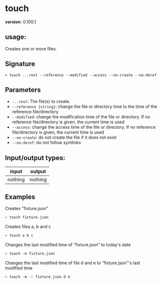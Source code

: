 # touch

**version**: 0.100.1

## **usage**:

Creates one or more files.

## Signature

`> touch ...rest --reference --modified --access --no-create --no-deref`

## Parameters

- `...rest`: The file(s) to create.
- `--reference {string}`: change the file or directory time to the time of the reference file/directory
- `--modified`: change the modification time of the file or directory. If no reference file/directory is given, the current time is used
- `--access`: change the access time of the file or directory. If no reference file/directory is given, the current time is used
- `--no-create`: do not create the file if it does not exist
- `--no-deref`: do not follow symlinks

## Input/output types:

| input   | output  |
| ------- | ------- |
| nothing | nothing |

## Examples

Creates "fixture.json"

```bash
> touch fixture.json
```

Creates files a, b and c

```bash
> touch a b c
```

Changes the last modified time of "fixture.json" to today's date

```bash
> touch -m fixture.json
```

Changes the last modified time of file d and e to "fixture.json"'s last modified time

```bash
> touch -m -r fixture.json d e
```
